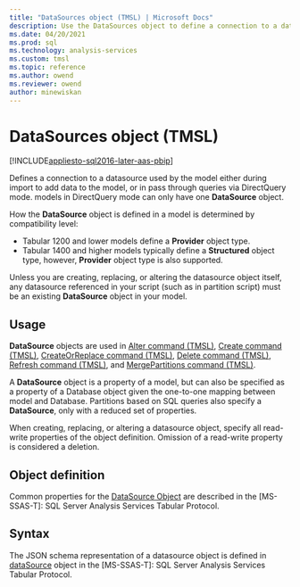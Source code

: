```yaml
---
title: "DataSources object (TMSL) | Microsoft Docs"
description: Use the DataSources object to define a connection to a datasource during import or in pass through queries.
ms.date: 04/20/2021
ms.prod: sql
ms.technology: analysis-services
ms.custom: tmsl
ms.topic: reference
ms.author: owend
ms.reviewer: owend
author: minewiskan
---
```

# DataSources object (TMSL)

[!INCLUDE[appliesto-sql2016-later-aas-pbip](../includes/appliesto-sql2016-later-aas-pbip.md)]

Defines a connection to a datasource used by the model either during import to add data to the model, or in pass through queries via DirectQuery mode.  models in DirectQuery mode can only have one **DataSource** object.  

How the **DataSource** object is defined in a model is determined by compatibility level: 
- Tabular 1200 and lower models define a **Provider** object type. 
- Tabular 1400 and higher models typically define a **Structured** object type, however, **Provider** object type is also supported.  
  
Unless you are creating, replacing, or altering the datasource object itself, any datasource referenced in your script (such as in partition script) must be an existing **DataSource** object in your model.  

## Usage  

**DataSource** objects are used in [Alter command &#40;TMSL&#41;](alter-command-tmsl.md), [Create command &#40;TMSL&#41;](create-command-tmsl.md), [CreateOrReplace command &#40;TMSL&#41;](createorreplace-command-tmsl.md), [Delete command &#40;TMSL&#41;](delete-command-tmsl.md), [Refresh command &#40;TMSL&#41;](refresh-command-tmsl.md), and [MergePartitions command &#40;TMSL&#41;](mergepartitions-command-tmsl.md).  
  
A **DataSource** object is a property of a model, but can also be specified as a property of a Database object given the one-to-one mapping between model and Database.  Partitions based on SQL queries also specify a **DataSource**, only with a reduced set of properties.  
  
When creating, replacing, or altering a datasource object, specify all read-write properties of the object definition. Omission of a read-write property is considered a deletion.  
  
## Object definition  

Common properties for the [DataSource Object](/openspecs/sql_server_protocols/ms-ssas-t/ee12dcb7-096e-4e4e-99a4-47caeb9390f5) are described in the [MS-SSAS-T]: SQL Server Analysis Services Tabular Protocol.
 
## Syntax  

The JSON schema representation of a datasource object is defined in  [dataSource](/openspecs/sql_server_protocols/ms-ssas-t/df9b4789-6af4-4f9b-8c89-41521c05673b) object in the [MS-SSAS-T]: SQL Server Analysis Services Tabular Protocol.  
